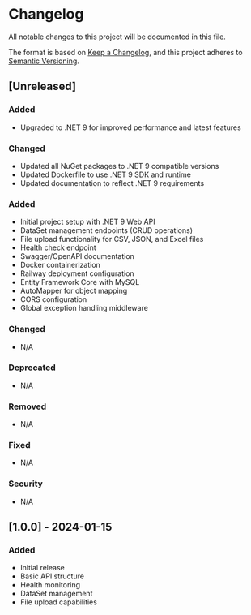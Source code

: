 # Changelog

All notable changes to this project will be documented in this file.

The format is based on [Keep a Changelog](https://keepachangelog.com/en/1.0.0/),
and this project adheres to [Semantic Versioning](https://semver.org/spec/v2.0.0.html).

## [Unreleased]

### Added
- Upgraded to .NET 9 for improved performance and latest features

### Changed
- Updated all NuGet packages to .NET 9 compatible versions
- Updated Dockerfile to use .NET 9 SDK and runtime
- Updated documentation to reflect .NET 9 requirements

### Added
- Initial project setup with .NET 9 Web API
- DataSet management endpoints (CRUD operations)
- File upload functionality for CSV, JSON, and Excel files
- Health check endpoint
- Swagger/OpenAPI documentation
- Docker containerization
- Railway deployment configuration
- Entity Framework Core with MySQL
- AutoMapper for object mapping
- CORS configuration
- Global exception handling middleware

### Changed
- N/A

### Deprecated
- N/A

### Removed
- N/A

### Fixed
- N/A

### Security
- N/A

## [1.0.0] - 2024-01-15

### Added
- Initial release
- Basic API structure
- Health monitoring
- DataSet management
- File upload capabilities 